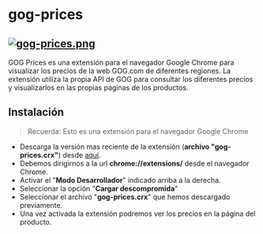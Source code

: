 # gog-prices

[![gog-prices.png](https://i.postimg.cc/mk1WthRS/gog-prices.png)](https://postimg.cc/XBWzPjrZ)
---
GOG Prices es una extensión para el navegador Google Chrome para visualizar los precios de la web GOG.com de diferentes regiones.
La extensión utiliza la propia API de GOG para consultar los diferentes precios y visualizarlos en las propias páginas de los productos.

## Instalación

> Recuerda: Esto es una extensión para el navegador Google Chrome

- Descarga la versión mas reciente de la extensión (**archivo "gog-prices.crx"**) desde [aquí](https://github.com/joludelgar/gog-prices/releases).
- Debemos dirigirnos a la url **chrome://extensions/** desde el navegador Chrome.
- Activar el "**Modo Desarrollador**" indicado arriba a la derecha.
- Seleccionar la opción "**Cargar descompromida**"
- Seleccionar el archivo "**gog-prices.crx**" que hemos descargado previamente.
- Una vez activada la extensión podremos ver los precios en la página del producto.
